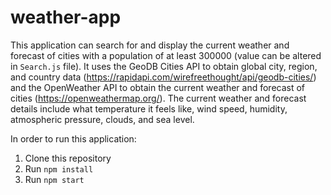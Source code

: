 # weather-app

This application can search for and display the current weather and forecast of cities with a population of at least 300000 (value can be altered in `Search.js` file).
It uses the GeoDB Cities API to obtain global city, region, and country data (https://rapidapi.com/wirefreethought/api/geodb-cities/)
and the OpenWeather API to obtain the current weather and forecast of cities (https://openweathermap.org/).
The current weather and forecast details include what temperature it feels like, wind speed, humidity, atmospheric pressure, clouds, and sea level.

In order to run this application:
1. Clone this repository
2. Run `npm install`
3. Run `npm start`
